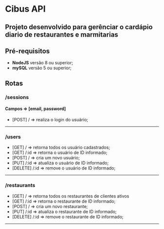 # Cibus API

## Projeto desenvolvido para gerênciar o cardápio diario de restaurantes e marmitarias

## Pré-requisitos

* __NodeJS__ versão 8 ou superior;
* __mySQL__ versão 5 ou superior;

## Rotas

### /sessions

#### Campos => [email, password]

* [POST] / => realiza o login do usuário;

------

### /users

* [GET]     /     => retorna todos os usuário cadastrados;
* [GET]     /:id  => retorna o usuário de ID informado;
* [POST]    /     => cria um novo usuário;
* [PUT]     /:id  => atualiza o usuário de ID informado;
* [DELETE]  /:id  => remove o usuário de ID informado;

------

### /restaurants

* [GET]     /     => retorna todos os restaurantes de clientes ativos
* [GET]     /:id  => retorna o restaurante de ID informado;
* [POST]    /     => cria um novo restaurante;
* [PUT]     /:id  => atualiza o restaurante de ID informado;
* [DELETE]  /:id  => remove o restaurante de ID informado;

------
